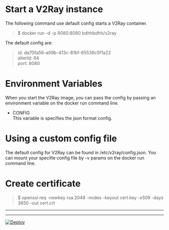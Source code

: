 # Start a V2Ray instance
The following command use default config starts a V2Ray container.
> $ docker run -d -p 8080:8080 bdhhbdhh/v2ray

The default config are:
> id: da70fa56-a09b-413c-81bf-65536c5f1a22  
> alterId: 64  
> port: 8080

# Environment Variables
When you start the V2Ray image, you can pass the config by passing an environment variable on the docker run command line.
- CONFIG  
This variable is specifies the json format config.

# Using a custom config file
The default config for V2Ray can be found in /etc/v2ray/config.json. You can mount your specifie config file by -v params on the docker run command line.

# Create certificate
> $ openssl req -newkey rsa:2048 -nodes -keyout cert.key -x509 -days 3650 -out cert.crt

---
---
[![Deploy](https://www.herokucdn.com/deploy/button.png)](https://heroku.com/deploy)
